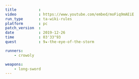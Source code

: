 ```yaml
---
title          :
video          : https://www.youtube.com/embed/moFiq9mAEiE
run_type       : ta-wiki-rules
platform       : pc
patch_version  : 
date           : 2019-12-26
time           : 03'33"93
quest          : 9★-the-eye-of-the-storm

runners:
    - crowoly

weapons:
    - long-sword
---
```

